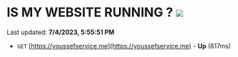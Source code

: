 # IS MY WEBSITE RUNNING ? [![](https://img.shields.io/static/v1?label=Sponsor&message=%E2%9D%A4&logo=GitHub&color=%23fe8e86)](https://github.com/sponsors/<username>)

Last updated: **7/4/2023, 5:55:51 PM**

- `GET` [https://youssefservice.me](https://youssefservice.me) - **Up** (817ms)
